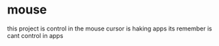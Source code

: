 # mouse
this project is control in the mouse cursor is haking apps its remember is cant control in apps
